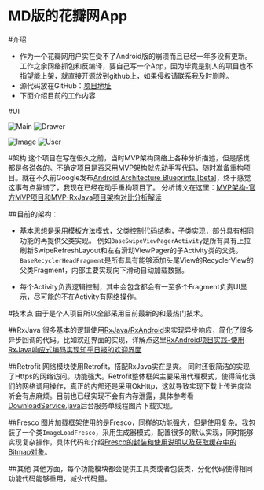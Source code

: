 # MD版的花瓣网App
#介绍

 - 作为一个花瓣网用户实在受不了Android版的崩溃而且已经一年多没有更新。工作之余网络抓包和反编译，要自己写一个App，因为毕竟是别人的项目也不指望能上架，就直接开源放到github上，如果侵权请联系我及时删除。
 - 源代码放在GitHub：[项目地址](https://github.com/LiCola/huabanDemo)
 - 下面介绍目前的工作内容

#UI


![Main](https://github.com/LiCola/huabanDemo/blob/master/ScreenCapture/Main.jpg) ![Drawer](https://github.com/LiCola/huabanDemo/blob/master/ScreenCapture/Drawer.jpg)

![Image](https://github.com/LiCola/huabanDemo/blob/master/ScreenCapture/Image.jpg) ![User](https://github.com/LiCola/huabanDemo/blob/master/ScreenCapture/User.jpg)


#架构
 这个项目在写在很久之前，当时MVP架构网络上各种分析描述，但是感觉都是各说各的。不确定项目是否采用MVP架构就先动手写代码，随时准备重构项目。就在不久前Google发布[Android Architecture Blueprints \[beta\]](https://github.com/googlesamples/android-architecture)，终于感觉这事有点靠谱了，我现在已经在动手重构项目了。
 分析博文在这里：[MVP架构-官方MVP项目和MVP-RxJava项目架构对比分析解读](http://blog.csdn.net/card361401376/article/details/51518605)


##目前的架构：

 - 基本思想是采用模板方法模式，父类控制代码结构，子类实现，部分具有相同功能的再提供父类实现。
 例如`BaseSwipeViewPagerActivity`是所有具有上拉刷新SwipeRefreshLayout和左右滑动ViewPager的子Activity类的父类。
 `BaseRecyclerHeadFragment`是所有具有能够添加头尾View的RecyclerView的父类Fragment，内部主要实现向下滑动自动加载数据。
 
 - 每个Activity负责逻辑控制，其中会包含都会有一至多个Fragment负责UI显示，尽可能的不在Activity有网络操作。

#技术点
由于是个人项目所以全部采用目前最新的和最热门技术。

##RxJava
很多基本的逻辑使用[RxJava/RxAndroid](https://github.com/ReactiveX/RxAndroid)来实现异步响应，简化了很多异步回调的代码。比如欢迎界面的实现，详解点这里[RxAndroid项目实践-使用RxJava响应式编码实现知乎日报的欢迎界面](http://blog.csdn.net/card361401376/article/details/51115047)

##Retrofit
网络模块使用Retrofit，搭配RxJava实在是爽。
同时还很简洁的实现了Https的网络访问。功能强大。Retrofit整体框架主要采用代理模式，使得简化我们的网络调用操作，真正的内部还是采用OkHttp，这就导致实现下载上传进度监听会有点麻烦。目前也已经实现不会有内存泄露，具体参考看[DownloadService.java](https://github.com/LiCola/huabanDemo/blob/master/app/src/main/java/licola/demo/com/huabandemo/Service/DownloadService.java)后台服务单线程图片下载实现。

##Fresco
图片加载框架使用的是Fresco，同样的功能强大，但是使用复杂。我包装了一个类`ImageLoadFresco`，采用生成器模式，配置很多的默认实现，同时能够实现复杂操作，具体代码和介绍[Fresco的封装和使用说明以及获取缓存中的Bitmap对象](http://blog.csdn.net/card361401376/article/details/50965241)。

##其他
其他方面，每个功能模块都会提供工具类或者包装类，分化代码使得相同功能代码能够重用，减少代码量。







